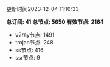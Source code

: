 更新时间2023-12-04 11:10:33

**总订阅: 41**
**总节点: 5650**
**有效节点: 2164**
- v2ray节点: 1491
- trojan节点: 248
- ss节点: 416
- ssr节点: 9

